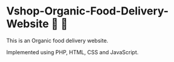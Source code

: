 # Vshop-Organic-Food-Delivery-Website :corn: :tomato:

This is an Organic food delivery website.

Implemented using PHP, HTML, CSS and JavaScript.
